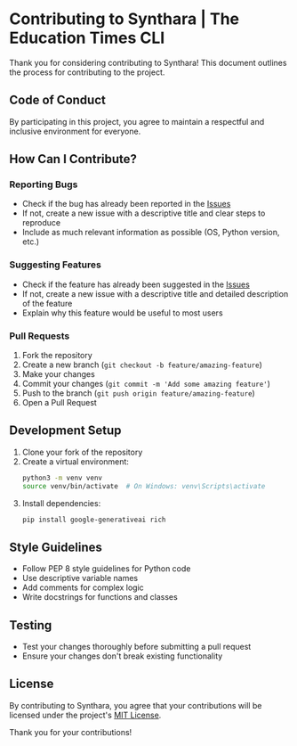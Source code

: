# Contributing to Synthara | The Education Times CLI

Thank you for considering contributing to Synthara! This document outlines the process for contributing to the project.

## Code of Conduct

By participating in this project, you agree to maintain a respectful and inclusive environment for everyone.

## How Can I Contribute?

### Reporting Bugs

- Check if the bug has already been reported in the [Issues](https://github.com/bniladridas/gemini_cli/issues)
- If not, create a new issue with a descriptive title and clear steps to reproduce
- Include as much relevant information as possible (OS, Python version, etc.)

### Suggesting Features

- Check if the feature has already been suggested in the [Issues](https://github.com/bniladridas/gemini_cli/issues)
- If not, create a new issue with a descriptive title and detailed description of the feature
- Explain why this feature would be useful to most users

### Pull Requests

1. Fork the repository
2. Create a new branch (`git checkout -b feature/amazing-feature`)
3. Make your changes
4. Commit your changes (`git commit -m 'Add some amazing feature'`)
5. Push to the branch (`git push origin feature/amazing-feature`)
6. Open a Pull Request

## Development Setup

1. Clone your fork of the repository
2. Create a virtual environment:
   ```bash
   python3 -m venv venv
   source venv/bin/activate  # On Windows: venv\Scripts\activate
   ```
3. Install dependencies:
   ```bash
   pip install google-generativeai rich
   ```

## Style Guidelines

- Follow PEP 8 style guidelines for Python code
- Use descriptive variable names
- Add comments for complex logic
- Write docstrings for functions and classes

## Testing

- Test your changes thoroughly before submitting a pull request
- Ensure your changes don't break existing functionality

## License

By contributing to Synthara, you agree that your contributions will be licensed under the project's [MIT License](LICENSE).

Thank you for your contributions!
